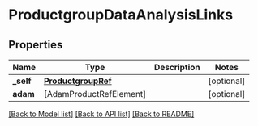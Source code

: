# ProductgroupDataAnalysisLinks

## Properties
Name | Type | Description | Notes
------------ | ------------- | ------------- | -------------
**_self** | [**ProductgroupRef**](ProductgroupRef.md) |  | [optional] 
**adam** | [AdamProductRefElement] |  | [optional] 

[[Back to Model list]](../README.md#documentation-for-models) [[Back to API list]](../README.md#documentation-for-api-endpoints) [[Back to README]](../README.md)


